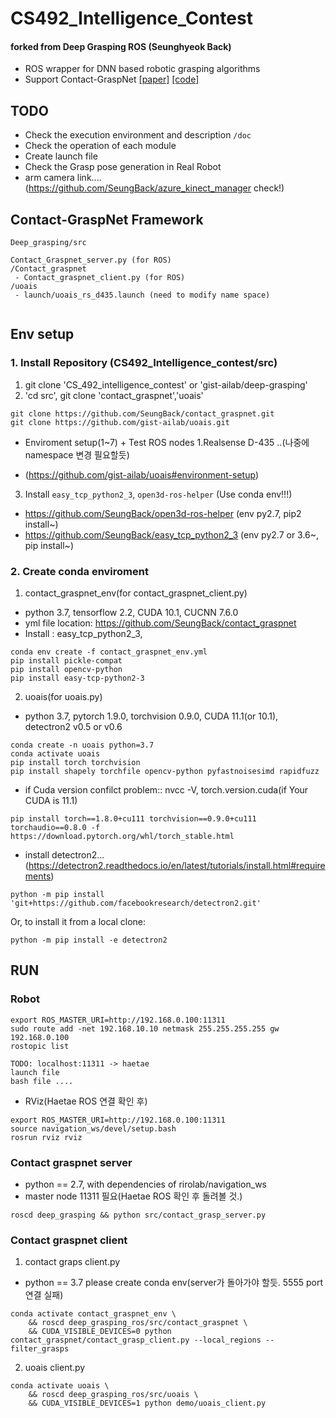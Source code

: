 # CS492_Intelligence_Contest
#### forked from Deep Grasping ROS (Seunghyeok Back)

- ROS wrapper for DNN based robotic grasping algorithms
- Support Contact-GraspNet [[paper]](https://arxiv.org/abs/2103.14127) [[code]](https://github.com/NVlabs/contact_graspnet)

## TODO
- Check the execution environment and description `/doc`
- Check the operation of each module
- Create launch file
- Check the Grasp pose generation in Real Robot
- arm camera link.... (https://github.com/SeungBack/azure_kinect_manager check!)

## Contact-GraspNet Framework
```
Deep_grasping/src

Contact_Graspnet_server.py (for ROS)
/Contact_graspnet
 - Contact_graspnet_client.py (for ROS)
/uoais
 - launch/uoais_rs_d435.launch (need to modify name space)
 
```
## Env setup
### 1. Install Repository (CS492_Intelligence_contest/src) 
1. git clone 'CS_492_intelligence_contest' or 'gist-ailab/deep-grasping' 
2. 'cd src', git clone 'contact_graspnet','uoais'
```
git clone https://github.com/SeungBack/contact_graspnet.git
git clone https://github.com/gist-ailab/uoais.git
```
  + Enviroment setup(1~7) + Test ROS nodes 1.Realsense D-435 ..(나중에 namespace 변경 필요할듯)
- (https://github.com/gist-ailab/uoais#environment-setup)
3. Install `easy_tcp_python2_3`, `open3d-ros-helper` (Use conda env!!!)
- https://github.com/SeungBack/open3d-ros-helper (env py2.7, pip2 install~)
- https://github.com/SeungBack/easy_tcp_python2_3 (env py2.7 or 3.6~, pip install~)


### 2. Create conda enviroment
1. contact_graspnet_env(for contact_graspnet_client.py)
- python 3.7, tensorflow 2.2, CUDA 10.1, CUCNN 7.6.0
- yml file location: https://github.com/SeungBack/contact_graspnet 
- Install : easy_tcp_python2_3, 

```
conda env create -f contact_graspnet_env.yml
pip install pickle-compat
pip install opencv-python
pip install easy-tcp-python2-3
```


2. uoais(for uoais.py)
 - python 3.7, pytorch 1.9.0, torchvision 0.9.0, CUDA 11.1(or 10.1), detectron2 v0.5 or v0.6
```
conda create -n uoais python=3.7
conda activate uoais
pip install torch torchvision
pip install shapely torchfile opencv-python pyfastnoisesimd rapidfuzz
``` 
* if Cuda version confilct problem:: nvcc -V, torch.version.cuda(if Your CUDA is 11.1) 
```
pip install torch==1.8.0+cu111 torchvision==0.9.0+cu111 torchaudio==0.8.0 -f https://download.pytorch.org/whl/torch_stable.html

```


- install detectron2...
 (https://detectron2.readthedocs.io/en/latest/tutorials/install.html#requirements)

```
python -m pip install 'git+https://github.com/facebookresearch/detectron2.git'
``` 
Or, to install it from a local clone:
```git clone https://github.com/facebookresearch/detectron2.git
python -m pip install -e detectron2
```

## RUN
### Robot
``` 
export ROS_MASTER_URI=http://192.168.0.100:11311
sudo route add -net 192.168.10.10 netmask 255.255.255.255 gw 192.168.0.100
rostopic list

TODO: localhost:11311 -> haetae 
launch file 
bash file ....
```
- RViz(Haetae ROS 연결 확인 후)
```
export ROS_MASTER_URI=http://192.168.0.100:11311
source navigation_ws/devel/setup.bash
rosrun rviz rviz
```

### Contact graspnet server
- python == 2.7, with dependencies of rirolab/navigation_ws 
- master node 11311 필요(Haetae ROS 확인 후 돌려볼 것.)
```
roscd deep_grasping && python src/contact_grasp_server.py
```

### Contact graspnet client
1. contact graps client.py
- python == 3.7 please create conda env(server가 돌아가야 할듯. 5555 port 연결 실패)
```
conda activate contact_graspnet_env \
    && roscd deep_grasping_ros/src/contact_graspnet \
    && CUDA_VISIBLE_DEVICES=0 python contact_graspnet/contact_grasp_client.py --local_regions --filter_grasps
```

2. uoais client.py
```
conda activate uoais \
    && roscd deep_grasping_ros/src/uoais \
    && CUDA_VISIBLE_DEVICES=1 python demo/uoais_client.py
```
